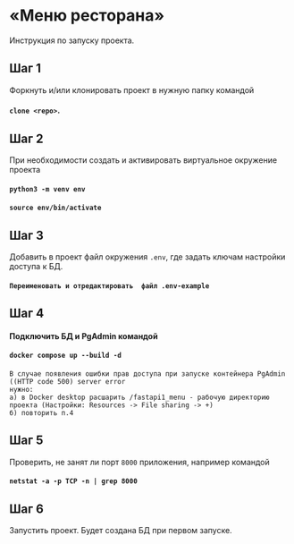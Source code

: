 # «Меню ресторана»

Инструкция по запуску проекта.

## Шаг 1

Форкнуть и/или клонировать проект в нужную папку командой 
#### `clone <repo>`.

## Шаг 2

При необходимости создать и активировать виртуальное окружение проекта
####	`python3 -m venv env`
####	`source env/bin/activate`

## Шаг 3

Добавить в проект файл окружения `.env`, где задать ключам настройки доступа к БД.
####    `Переименовать и отредактировать  файл .env-example`

## Шаг 4

#### Подключить БД и PgAdmin командой

####	`docker compose up --build -d`

	В случае появления ошибки прав доступа при запуске контейнера PgAdmin ((HTTP code 500) server error 
	нужно:
	a) в Docker desktop расшарить /fastapi1_menu - рабочую директорию проекта (Настройки: Resources -> File sharing -> +)
	б) повторить п.4

## Шаг 5

Проверить, не занят ли порт `8000` приложения, например командой
####	`netstat -a -p TCP -n | grep 8000`

## Шаг 6

Запустить проект. Будет создана БД при первом запуске.
#